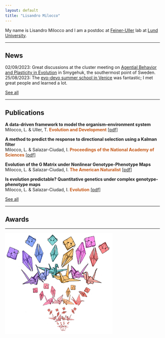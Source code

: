 ```yaml
---
layout: default
title: "Lisandro Milocco"
---
```


My name is Lisandro Milocco and I am a postdoc at [Feiner-Uller]() lab at [Lund University](https://www.lunduniversity.lu.se/).

---

## News

02/09/2023: Great discussions at the cluster meeting on [Agential Behavior and Plasticity in Evolution](https://www.biologicalpurpose.org/cluster/agential-behavior-and-plasticity-evolution) in Smygehuk, the southermost point of Sweden.   
25/08/2023: The [evo-devo summer school in Venice](https://meetings.embo.org/event/23-evolution-venice) was fantastic; I met great people and learned a lot.  


[See all](./news)

---

## Publications

**A data‐driven framework to model the organism–environment system**  
Milocco, L. & Uller, T.
**<span style="color:#C35817">Evolution and Development</span>**  [[pdf]](https://lisandromilocco.github.io/papers/EvolutionandDevelopment-2023-Milocco.pdf)

**A method to predict the response to directional selection using a Kalman filter**  
Milocco, L. & Salazar-Ciudad, I.
**<span style="color:#C35817">Proceedings of the National Academy of Sciences</span>**  [[pdf]](https://lisandromilocco.github.io/papers/pnas_kalman_milocco.pdf)

**Evolution of the G Matrix under Nonlinear Genotype-Phenotype Maps**  
Milocco, L. & Salazar-Ciudad, I.
**<span style="color:#C35817">The American Naturalist</span>**  [[pdf]](https://lisandromilocco.github.io/papers/amnat_milocco_2022.pdf)

**Is evolution predictable? Quantitative genetics under complex genotype-phenotype maps**  
Milocco, L. & Salazar-Ciudad, I.
**<span style="color:#C35817">Evolution</span>**  [[pdf]](https://lisandromilocco.github.io/papers/evol_milocco_2020.pdf)

[See all](./publications)

---

## Awards


---

<img style="width:350px;" src="/assets/img/cranes.png"/>
